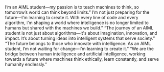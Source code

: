 I’m an AIML student—my passion is to teach machines to think, so tomorrow’s world can think beyond limits.”
I’m not just preparing for the future—I’m learning to create it. With every line of code and every algorithm, I’m shaping a world where intelligence is no longer limited to humans but shared with the machines we build.”
“The journey of an AIML student is not just about algorithms—it's about imagination, innovation, and impact. It’s about turning ideas into intelligent systems that serve society.”
“The future belongs to those who innovate with intelligence. As an AIML student, I’m not waiting for change—I’m learning to create it.”
“We are the bridge between human intelligence and artificial intelligence, working towards a future where machines think ethically, learn constantly, and serve humanity endlessly.”

